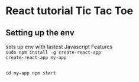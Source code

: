 <h1>React tutorial Tic Tac Toe</h1>
<h2>Setting up the env</h2>
sets up env with lastest Javascript Features
<code>
sudo npm install -g create-react-app
create-react-app my-app

cd my-app
npm start
</code>
